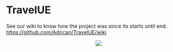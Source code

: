 # TravelUE

See our wiki to know how the project was since its starts until end.
https://github.com/Adrican/TravelUE/wiki

<p align="center"><a href="https://play.google.com/store/apps/details?id=com.beet.application.travelue
"><img src="http://i.imgur.com/pWsDN7C.png"/></a></p>

